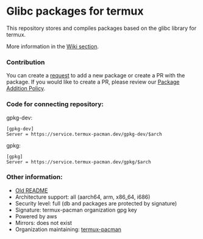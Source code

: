 # Glibc packages for termux
This repository stores and compiles packages based on the glibc library for termux.

More information in the [Wiki section](https://github.com/termux-pacman/glibc-packages/wiki).

### Contribution

You can create a [request](https://github.com/termux-pacman/glibc-packages/issues/new?assignees=&labels=package+request%2Cgpkg&projects=&template=package_request.yml&title=%5BPackage%5D%3A+) to add a new package or create a PR with the package. If you would like to create a PR, please review our [Package Addition Policy](https://github.com/termux-pacman/glibc-packages/wiki/Package-Addition-Policy).

### Code for connecting repository:
gpkg-dev:
```
[gpkg-dev]
Server = https://service.termux-pacman.dev/gpkg-dev/$arch
```
gpkg:
```
[gpkg]
Server = https://service.termux-pacman.dev/gpkg/$arch
```

### Other information:
 - [Old README](/README-old.md)
 - Architecture support: all (aarch64, arm, x86_64, i686)
 - Security level: full (db and packages are protected by signature)
 - Signature: termux-pacman organization gpg key
 - Powered by aws
 - Mirrors: does not exist
 - Organization maintaining: [termux-pacman](https://github.com/termux-pacman)
